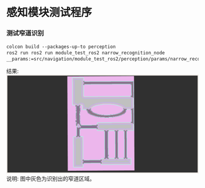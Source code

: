# 感知模块测试程序
### 测试窄道识别
```
colcon build --packages-up-to perception  
ros2 run ros2 run module_test_ros2 narrow_recognition_node __params:=src/navigation/module_test_ros2/perception/params/narrow_recognition.yaml
```
结果:
![](data/narrow_map/narrow_result.png)
说明: 图中灰色为识别出的窄道区域。
